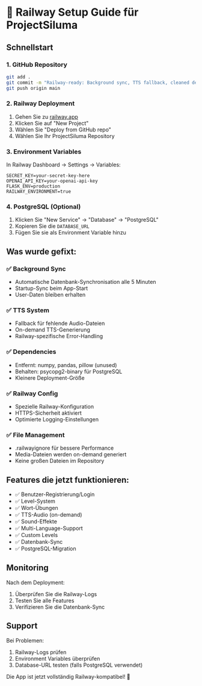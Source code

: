 # 🚀 Railway Setup Guide für ProjectSiluma

## Schnellstart

### 1. GitHub Repository
```bash
git add .
git commit -m "Railway-ready: Background sync, TTS fallback, cleaned dependencies"
git push origin main
```

### 2. Railway Deployment
1. Gehen Sie zu [railway.app](https://railway.app)
2. Klicken Sie auf "New Project"
3. Wählen Sie "Deploy from GitHub repo"
4. Wählen Sie Ihr ProjectSiluma Repository

### 3. Environment Variables
In Railway Dashboard → Settings → Variables:

```
SECRET_KEY=your-secret-key-here
OPENAI_API_KEY=your-openai-api-key
FLASK_ENV=production
RAILWAY_ENVIRONMENT=true
```

### 4. PostgreSQL (Optional)
1. Klicken Sie "New Service" → "Database" → "PostgreSQL"
2. Kopieren Sie die `DATABASE_URL`
3. Fügen Sie sie als Environment Variable hinzu

## Was wurde gefixt:

### ✅ Background Sync
- Automatische Datenbank-Synchronisation alle 5 Minuten
- Startup-Sync beim App-Start
- User-Daten bleiben erhalten

### ✅ TTS System
- Fallback für fehlende Audio-Dateien
- On-demand TTS-Generierung
- Railway-spezifische Error-Handling

### ✅ Dependencies
- Entfernt: numpy, pandas, pillow (unused)
- Behalten: psycopg2-binary für PostgreSQL
- Kleinere Deployment-Größe

### ✅ Railway Config
- Spezielle Railway-Konfiguration
- HTTPS-Sicherheit aktiviert
- Optimierte Logging-Einstellungen

### ✅ File Management
- .railwayignore für bessere Performance
- Media-Dateien werden on-demand generiert
- Keine großen Dateien im Repository

## Features die jetzt funktionieren:

- ✅ Benutzer-Registrierung/Login
- ✅ Level-System
- ✅ Wort-Übungen
- ✅ TTS-Audio (on-demand)
- ✅ Sound-Effekte
- ✅ Multi-Language-Support
- ✅ Custom Levels
- ✅ Datenbank-Sync
- ✅ PostgreSQL-Migration

## Monitoring

Nach dem Deployment:
1. Überprüfen Sie die Railway-Logs
2. Testen Sie alle Features
3. Verifizieren Sie die Datenbank-Sync

## Support

Bei Problemen:
1. Railway-Logs prüfen
2. Environment Variables überprüfen
3. Database-URL testen (falls PostgreSQL verwendet)

Die App ist jetzt vollständig Railway-kompatibel! 🎉
